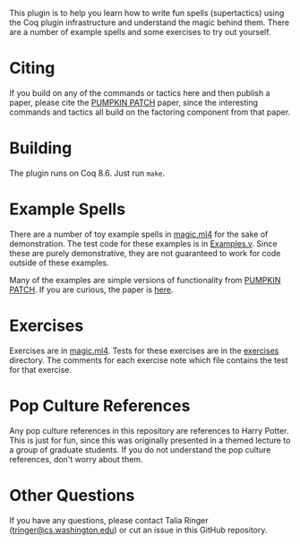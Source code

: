 This plugin is to help you learn how to write fun spells (supertactics) using the Coq plugin
infrastructure and understand the magic behind them.
There are a number of example spells and some exercises to try out yourself.

# Citing

If you build on any of the commands or tactics here and then publish a paper, please cite the 
[PUMPKIN PATCH](http://tlringer.github.io/pdf/pumpkinpaper.pdf) paper, since the interesting commands and tactics
all build on the factoring component from that paper.

# Building

The plugin runs on Coq 8.6. Just run `make`.

# Example Spells

There are a number of toy example spells in [magic.ml4](/src/magic.ml4) for the sake of demonstration.
The test code for these examples is in [Examples.v](/coq/Examples.v). Since these are purely demonstrative,
they are not guaranteed to work for code outside of these examples.

Many of the examples are simple versions of functionality from [PUMPKIN PATCH](http://github.com/uwplse/PUMPKIN-PATCH).
If you are curious, the paper is [here](http://tlringer.github.io/pdf/pumpkinpaper.pdf).

# Exercises

Exercises are in [magic.ml4](/src/magic.ml4). Tests for these exercises are in the [exercises](/coq/exercises/) directory.
The comments for each exercise note which file contains the test for that exercise.

# Pop Culture References

Any pop culture references in this repository are references to Harry Potter. This is just for fun,
since this was originally presented in a themed lecture to a group of graduate students.
If you do not understand the pop culture references, don't worry about them.

# Other Questions

If you have any questions, please contact Talia Ringer (tringer@cs.washington.edu) or cut an issue in this 
GitHub repository.
